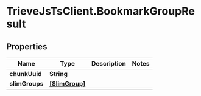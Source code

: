 # TrieveJsTsClient.BookmarkGroupResult

## Properties

Name | Type | Description | Notes
------------ | ------------- | ------------- | -------------
**chunkUuid** | **String** |  | 
**slimGroups** | [**[SlimGroup]**](SlimGroup.md) |  | 


